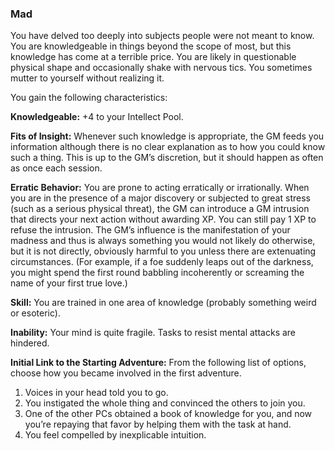 ### Mad

<!-- P, ID: 050691 -->

You have delved too deeply into subjects people were not meant to know. You are knowledgeable in things beyond the scope of most, but this knowledge has come at a terrible price. You are likely in questionable physical shape and occasionally shake with nervous tics. You sometimes mutter to yourself without realizing it.

<!-- P, ID: 050692 -->

You gain the following characteristics:

<!-- P, ID: 050693 -->

**Knowledgeable:** +4 to your Intellect Pool.

<!-- P, ID: 050694 -->

**Fits of Insight:** Whenever such knowledge is appropriate, the GM feeds you information although there is no clear explanation as to how you could know such a thing. This is up to the GM’s discretion, but it should happen as often as once each session.

<!-- P, ID: 050695 -->

**Erratic Behavior:** You are prone to acting erratically or irrationally. When you are in the presence of a major discovery or subjected to great stress (such as a serious physical threat), the GM can introduce a GM intrusion that directs your next action without awarding XP. You can still pay 1 XP to refuse the intrusion. The GM’s influence is the manifestation of your madness and thus is always something you would not likely do otherwise, but it is not directly, obviously harmful to you unless there are extenuating circumstances. (For example, if a foe suddenly leaps out of the darkness, you might spend the first round babbling incoherently or screaming the name of your first true love.)

<!-- P, ID: 050696 -->

**Skill:** You are trained in one area of knowledge (probably something weird or esoteric).

<!-- P, ID: 050697 -->

**Inability:** Your mind is quite fragile. Tasks to resist mental attacks are hindered.

<!-- P, ID: 050698 -->

**Initial Link to the Starting Adventure:** From the following list of options, choose how you became involved in the first adventure.

<!-- L, ID: 050699 -->

1. Voices in your head told you to go.
2. You instigated the whole thing and convinced the others to join you.
3. One of the other PCs obtained a book of knowledge for you, and now you’re repaying that favor by helping them with the task at hand.
4. You feel compelled by inexplicable intuition.

<!-- /L -->

